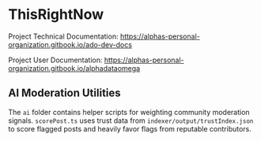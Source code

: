 # ThisRightNow

Project Technical Documentation: https://alphas-personal-organization.gitbook.io/ado-dev-docs

Project User Documentation: https://alphas-personal-organization.gitbook.io/alphadataomega

## AI Moderation Utilities

The `ai` folder contains helper scripts for weighting community moderation
signals. `scorePost.ts` uses trust data from `indexer/output/trustIndex.json`
to score flagged posts and heavily favor flags from reputable contributors.
